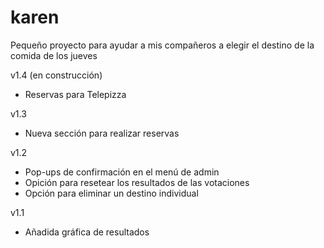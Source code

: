 # karen

Pequeño proyecto para ayudar a mis compañeros a elegir el destino de la comida de los jueves

v1.4 (en construcción)  
* Reservas para Telepizza

v1.3  
* Nueva sección para realizar reservas

v1.2  
* Pop-ups de confirmación en el menú de admin
* Opición para resetear los resultados de las votaciones
* Opción para eliminar un destino individual

v1.1  
* Añadida gráfica de resultados
